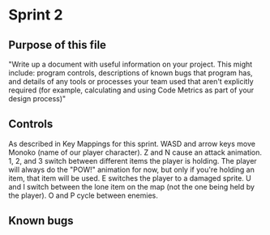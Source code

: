 # Sprint 2
## Purpose of this file
"Write up a document with useful information on your project. This might include: program controls, descriptions of known bugs that program has, and details of any tools or processes your team used that aren't explicitly required (for example, calculating and using Code Metrics as part of your design process)"

## Controls
As described in Key Mappings for this sprint. WASD and arrow keys move Monoko (name of our player character). Z and N cause an attack animation. 1, 2, and 3 switch between different items the player is holding. The player will always do the  "POW!" animation for now, but only if you're holding an item, that item will be used. E switches the player to a damaged sprite. U and I switch between the lone item on the map (not the one being held by the player). O and P cycle between enemies.

## Known bugs
